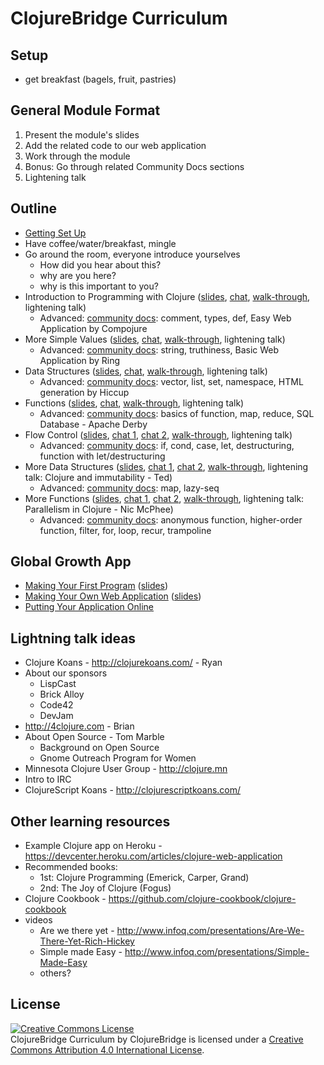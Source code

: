 # ClojureBridge Curriculum

## Setup
* get breakfast (bagels, fruit, pastries)


## General Module Format
1. Present the module's slides
1. Add the related code to our web application
1. Work through the module
1. Bonus: Go through related Community Docs sections
1. Lightening talk


## Outline
* [Getting Set Up](outline/setup.md)
* Have coffee/water/breakfast, mingle
* Go around the room, everyone introduce yourselves
  * How did you hear about this?
  * why are you here?
  * why is this important to you?
* Introduction to Programming with Clojure (<a href="https://clojurebridge-minneapolis.github.io/slides/module1.html" target="_blank">slides</a>, [chat](web-app-notes.md#set-up-your-app), [walk-through](outline/intro.md), lightening talk)
  * Advanced: [community docs](https://clojurebridge.github.io/community-docs/index.html): comment, types, def, Easy Web Application by Compojure
* More Simple Values (<a href="https://clojurebridge-minneapolis.github.io/slides/module4.html" target="_blank">slides</a>, [chat](web-app-notes.md#say-hello-to-yourself), [walk-through](outline/simple_values2.md), lightening talk)
  * Advanced: [community docs](https://clojurebridge.github.io/community-docs/index.html): string, truthiness, Basic Web Application by Ring
* Data Structures (<a href="https://clojurebridge-minneapolis.github.io/slides/module2.html" target="_blank">slides</a>, [chat](web-app-notes.md#write-some-html-with-hiccup), [walk-through](outline/data_structures.md), lightening talk)
  * Advanced: [community docs](https://clojurebridge.github.io/community-docs/index.html): vector, list, set, namespace, HTML generation by Hiccup
* Functions (<a href="https://clojurebridge-minneapolis.github.io/slides/module3.html" target="_blank">slides</a>, [chat](web-app-notes.md#add-a-form), [walk-through](outline/functions.md), lightening talk)
  * Advanced: [community docs](https://clojurebridge.github.io/community-docs/index.html): basics of function, map, reduce, SQL Database - Apache Derby
* Flow Control (<a href="https://clojurebridge-minneapolis.github.io/slides/module7.html" target="_blank">slides</a>, [chat 1](web-app-notes.md#add-some-flow-control), [chat 2](web-app-notes.md#simplify-things-with-let), [walk-through](outline/flow_control.md), lightening talk)
  * Advanced: [community docs](https://clojurebridge.github.io/community-docs/index.html): if, cond, case, let, destructuring, function with let/destructuring
* More Data Structures (<a href="https://clojurebridge-minneapolis.github.io/slides/module6.html" target="_blank">slides</a>, [chat 1](web-app-notes.md#maps), [chat 2](web-app-notes.md#post-a-name-and-message), [walk-through](outline/data_structures2.md), lightening talk: Clojure and immutability - Ted)
  * Advanced: [community docs](https://clojurebridge.github.io/community-docs/index.html): map, lazy-seq
* More Functions (<a href="https://clojurebridge-minneapolis.github.io/slides/module5.html" target="_blank">slides</a>, [chat 1](web-app-notes.md#store-and-display-messages), [chat 2](web-app-notes.md#make-it-pretty-by-adding-bootstrap), [walk-through](outline/functions2.md), lightening talk: Parallelism in Clojure - Nic McPhee)
  * Advanced: [community docs](https://clojurebridge.github.io/community-docs/index.html): anonymous function, higher-order function, filter, for, loop, recur, trampoline


## Global Growth App
* [Making Your First Program](outline/first-program.md) ([slides](https://clojurebridge-minneapolis.github.io/slides/module8.html))
* [Making Your Own Web Application](outline/app.md) ([slides](https://clojurebridge-minneapolis.github.io/slides/module9.html))
* [Putting Your Application Online](outline/deploy.md)


## Lightning talk ideas
* Clojure Koans - http://clojurekoans.com/ - Ryan
* About our sponsors
  * LispCast
  * Brick Alloy
  * Code42
  * DevJam
* http://4clojure.com - Brian
* About Open Source - Tom Marble
  * Background on Open Source
  * Gnome Outreach Program for Women
* Minnesota Clojure User Group - http://clojure.mn
* Intro to IRC
* ClojureScript Koans - http://clojurescriptkoans.com/


## Other learning resources
* Example Clojure app on Heroku - https://devcenter.heroku.com/articles/clojure-web-application
* Recommended books:
  * 1st: Clojure Programming (Emerick, Carper, Grand)
  * 2nd: The Joy of Clojure (Fogus)
* Clojure Cookbook - https://github.com/clojure-cookbook/clojure-cookbook
* videos
  * Are we there yet - http://www.infoq.com/presentations/Are-We-There-Yet-Rich-Hickey
  * Simple made Easy - http://www.infoq.com/presentations/Simple-Made-Easy
  * others?


## License
<a rel="license" href="http://creativecommons.org/licenses/by/4.0/deed.en_US"><img alt="Creative Commons License" style="border-width:0" src="http://i.creativecommons.org/l/by/4.0/88x31.png" /></a><br /><span xmlns:dct="http://purl.org/dc/terms/" href="http://purl.org/dc/dcmitype/Text" property="dct:title" rel="dct:type">ClojureBridge Curriculum</span> by <span xmlns:cc="http://creativecommons.org/ns#" property="cc:attributionName">ClojureBridge</span> is licensed under a <a rel="license" href="http://creativecommons.org/licenses/by/4.0/deed.en_US">Creative Commons Attribution 4.0 International License</a>.
